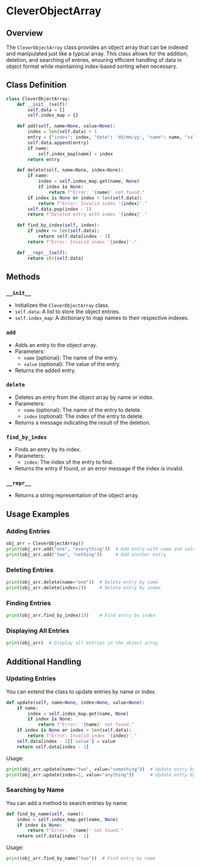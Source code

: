 # CleverObjectArray

## Overview

The `CleverObjectArray` class provides an object array that can be indexed and manipulated just like a typical array. This class allows for the addition, deletion, and searching of entries, ensuring efficient handling of data in object format while maintaining index-based sorting when necessary.

## Class Definition

```python
class CleverObjectArray:
    def __init__(self):
        self.data = []
        self.index_map = {}

    def add(self, name=None, value=None):
        index = len(self.data) + 1
        entry = {"index": index, "date": 'dd/mm/yy', "name": name, "value": value}
        self.data.append(entry)
        if name:
            self.index_map[name] = index
        return entry

    def delete(self, name=None, index=None):
        if name:
            index = self.index_map.get(name, None)
            if index is None:
                return f"Error: '{name}' not found."
        if index is None or index > len(self.data):
            return f"Error: Invalid index '{index}'."
        self.data.pop(index - 1)
        return f"Deleted entry with index '{index}'."

    def find_by_index(self, index):
        if index <= len(self.data):
            return self.data[index - 1]
        return f"Error: Invalid index '{index}'."

    def __repr__(self):
        return str(self.data)
```

## Methods

### `__init__`

- Initializes the `CleverObjectArray` class.
- `self.data`: A list to store the object entries.
- `self.index_map`: A dictionary to map names to their respective indexes.

### `add`

- Adds an entry to the object array.
- Parameters:
  - `name` (optional): The name of the entry.
  - `value` (optional): The value of the entry.
- Returns the added entry.

### `delete`

- Deletes an entry from the object array by name or index.
- Parameters:
  - `name` (optional): The name of the entry to delete.
  - `index` (optional): The index of the entry to delete.
- Returns a message indicating the result of the deletion.

### `find_by_index`

- Finds an entry by its index.
- Parameters:
  - `index`: The index of the entry to find.
- Returns the entry if found, or an error message if the index is invalid.

### `__repr__`

- Returns a string representation of the object array.

## Usage Examples

### Adding Entries

```python
obj_arr = CleverObjectArray()
print(obj_arr.add("one", "everything"))  # Add entry with name and value
print(obj_arr.add("two", "nothing"))     # Add another entry
```

### Deleting Entries

```python
print(obj_arr.delete(name="one"))  # Delete entry by name
print(obj_arr.delete(index=2))     # Delete entry by index
```

### Finding Entries

```python
print(obj_arr.find_by_index(1))    # Find entry by index
```

### Displaying All Entries

```python
print(obj_arr)  # Display all entries in the object array
```

## Additional Handling

### Updating Entries

You can extend the class to update entries by name or index.

```python
def update(self, name=None, index=None, value=None):
    if name:
        index = self.index_map.get(name, None)
        if index is None:
            return f"Error: '{name}' not found."
    if index is None or index > len(self.data):
        return f"Error: Invalid index '{index}'."
    self.data[index - 1]['value'] = value
    return self.data[index - 1]
```

Usage:

```python
print(obj_arr.update(name="two", value="something"))  # Update entry by name
print(obj_arr.update(index=1, value="anything"))      # Update entry by index
```

### Searching by Name

You can add a method to search entries by name.

```python
def find_by_name(self, name):
    index = self.index_map.get(name, None)
    if index is None:
        return f"Error: '{name}' not found."
    return self.data[index - 1]
```

Usage:

```python
print(obj_arr.find_by_name("two"))  # Find entry by name
```
